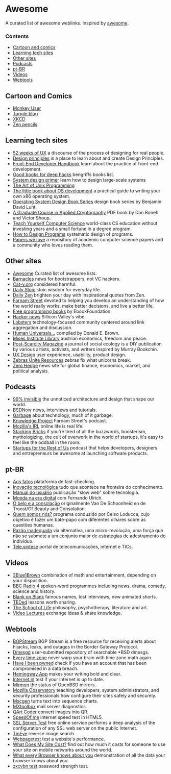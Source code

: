 # Awesome

A curated list of awesome weblinks. Inspired by [awesome](https://github.com/sindresorhus/awesome).

### Contents

- [Cartoon and comics](#cartoon-and-comics)
- [Learning tech sites](#learning-tech-sites)
- [Other sites](#other-sites)
- [Podcasts](#podcasts)
- [pt-BR](#pt-BR)
- [Videos](#videos)
- [Webtools](#webtools)

## Cartoon and Comics

* [Monkey User](http://www.monkeyuser.com/)
* [Toggle blog](https://blog.toggl.com/category/fun/)
* [XKCD](https://xkcd.com/)
* [Zen pencils](https://zenpencils.com/)

## Learning tech sites

* [52 weeks of UX](http://52weeksofux.com/)  a discourse of the process of designing for real people.
* [Design principles](https://principles.design/) is a place to learn about and create Design Principles.
* [Front-End Developer Handbook](https://frontendmasters.com/books/front-end-handbook/2017/) learn about the practice of front-end development.
* [Good books for deep hacks](https://begriffs.com/posts/2017-04-13-longterm-computing-reading.html) bengriffs books list.
* [System design primer](https://github.com/donnemartin/system-design-primer) learn how to design large-scale systems
* [The Art of Unix Programming](http://www.catb.org/esr/writings/taoup/html/index.html)
* [The little book about OS development](http://www.catb.org/esr/writings/taoup/html/index.html) a practical guide to writing your own x86 operating system.
* [Operating System Design Book Series](http://www.fysnet.net/osdesign_book_series.htm) design book series by Benjamin David Lunt.
* [A Graduate Course in Applied Cryptography](http://toc.cryptobook.us/) PDF book by Dan Boneh and Victor Shoup.
* [Teach Yourself Computer Science](http://toc.cryptobook.us/) world-class CS education without investing years and a small fortune in a degree program.
* [How to Design Programs](http://www.ccs.neu.edu/home/matthias/HtDP2e/) systematic design of programs.
* [Papers we love](http://paperswelove.org/) a repository of academic computer science papers and a community who loves reading them.

## Other sites

* [Awesome](https://github.com/sindresorhus/awesome) Curated list of awesome lists.
* [Barnacles](https://barnacl.es/) news for bootstrappers, not VC hackers.
* [Cat-v.org](https://cat-v.org/) considered harmful.
* [Daily Stoic](https://dailystoic.com/) stoic wisdom for everyday life.
* [Daily Zen](http://www.thedailyzen.org/) brighten your day with inspirational quotes from Zen.
* [Farnam Street](https://www.farnamstreetblog.com/) devoted to helping you develop an understanding of how the world really works, make better decisions, and live a better life.
* [Free programming books](https://github.com/EbookFoundation/free-programming-books/blob/master/free-programming-books.md) by EbookFoundation.
* [Hacker news](https://news.ycombinator.com/) Sillicon Valley's vibe.
* [Lobsters](https://lobste.rs/) technology-focused community centered around link aggregation and discussion.
* [Human Universals...](https://condor.depaul.edu/mfiddler/hyphen/humunivers.htm) compiled by Donald E. Brown.
* [Mises Institute Library](https://mises.org/library/books) austrian economics, freedom and peace.
* [Post-Scarcity Magazine](http://postscarcitymagazine.com/) a journal of social ecology is a DIY publication by various artists, activists, and writers inspired by Murray Bookchin.
* [UX Design](https://uxdesign.cc/) user experience, usability, product design.
* [Zebras Unite Resources](https://www.zebrasunite.com/resources/) zebras fix what unicorns break.
* [Zero Hedge](http://www.zerohedge.com/) news site for global finance, economics, market, and political analysis.

## Podcasts

* [99% invisible](https://99percentinvisible.org/) the unnoticed architecture and design that shape our world.
* [BSDNow](https://www.bsdnow.tv/) news, interviews and tutorials.
* [Garbage](https://garbage.fm/) about technology, much of it garbage.
* [Knowledge Project](https://www.farnamstreetblog.com/the-knowledge-project/) Farnam Street's podcast.
* [Mozilla's IRL](https://irlpodcast.org/) online life is real life.
* [Stacking Bricks](https://stackingbricks.simplecast.fm/) if you're tired of all the buzzwords, boosterism, mythologizing, the cult of overwork in the world of startups, it's easy to feel like the oddball in the room.
* [Startups for the Rest of Us](http://www.startupsfortherestofus.com/) podcast that helps developers, designers and entrepreneurs be awesome at launching software products.

## pt-BR

* [Aos fatos](https://aosfatos.org/) plataforma de fast-checking.
* [Inovação tecnológica](http://inovacaotecnologica.com.br/) tudo que acontece na fronteira do conhecimento.
* [Manual do usuário](http://www.gazetadopovo.com.br/manualdousuario/) publicação "slow web" sobre tecnologia.
* [Moeda na era digital](https://www.youtube.com/channel/UCLJkh3QjHsLtK0LZFd28oGg) com Fernando Ulrich.
* [O belo e a consolação](https://www.youtube.com/playlist?list=PLhumKnV5qrUMLAi101vFQAvIUBcHAs5OU) originalmente Van De Schoonheid en de Troost/Of Beauty and Consolation.
* [Quem somos nós?](https://www.youtube.com/channel/UCIj7UmUVFTFC9yXNiZoRmEg) programa conduzido por Celso Loducca, cujo objetivo é fazer um bate-papo com diferentes olhares sobre as questões humanas.
* [Razão inadequada](https://razaoinadequada.com/) via alternativa, uma micro-revolução, uma força que não se submete a um conjunto maior de estratégias de adestramento do indiví­duo.
* [Tele.sí­ntese](http://www.telesintese.com.br/) portal de telecomunicações, internet e TICs.

## Videos

* [3Blue1Brown](https://www.youtube.com/channel/UCYO_jab_esuFRV4b17AJtAw/videos) combination of math and entertainment, depending on your disposition.
* [BBC Radio 4](https://www.youtube.com/user/bbcradiofour/playlists) spoken-word programmes including news, drama, comedy, science and history.
* [Blank on Blank](https://www.youtube.com/channel/UC9pO2YNforRbdwKOh09djKA) famous names, lost interviews, new animated shorts.
* [TEDed](https://ed.ted.com/) lessons worth sharing.
* [The School of Life](https://www.youtube.com/user/schooloflifechannel/playlists) philosophy, psychotherapy, literature and art.
* [Video Lectures](http://videolectures.net/) exchange ideas & share knowledge.

## Webtools

* [BGPStream](https://bgpstream.com/) BGP Stream is a free resource for receiving alerts about hijacks, leaks, and outages in the Border Gateway Protocol. 
* [Dmesgd](http://dmesgd.nycbug.org/) user-submitted repository of searchable *BSD dmesgs.
* [Every time zone](http://everytimezone.com/) never warp your brain with time zone math again.
* [Have I been pwned](http://haveibeenpwned.com/) check if you have an account that has been compromised in a data breach.
* [Hemingway App](http://www.hemingwayapp.com/) makes your writing bold and clear.
* [Internet.nl](https://en.internet.nl/) test if your internet is up to date.
* [Mirmon](http://spacehopper.org/mirmon/) the status of OpenBSD mirrors.
* [Mozilla Observatory](https://observatory.mozilla.org/) teaching developers, system administrators, and security professionals how configure their sites safely and securely.
* [Mscgen](https://mscgen.js.org/) turns text into sequence charts.
* [MXtoolbox](http://mxtoolbox.com/diagnostic.aspx) mail server diagnostics.
* [QArt Coder](https://research.swtch.com/qr/draw) convert images into QR.
* [SpeedOf.me](https://www.ssllabs.com/ssltest/) internet speed test in HTML5.
* [SSL Server Test](https://www.ssllabs.com/ssltest/) free online service performs a deep analysis of the configuration of any SSL web server on the public Internet.
* [TinEye](https://tineye.com/) reverse image search.
* [Webpagetest](http://www.webpagetest.org/) test a website's performance.
* [What Does My Site Cost?](https://whatdoesmysitecost.com/) find out how much it costs for someone to use your site on mobile networks around the world.
* [What every Browser knows about you](http://webkay.robinlinus.com/) demonstration of all the data your browser knows about you.
* [zxcvbn test](https://aldomann.github.io/random/zxcvbn/) password strength test.